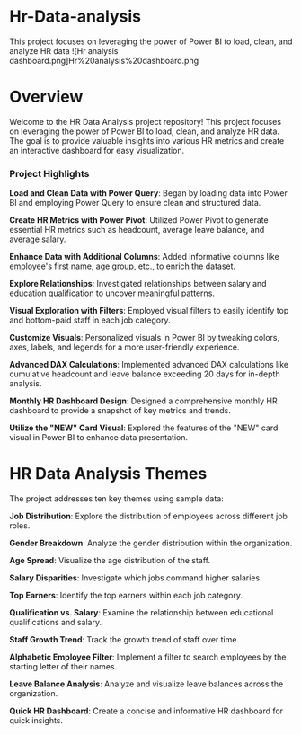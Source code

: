 # Hr-Data-analysis
 This project focuses on leveraging the power of Power BI to load, clean, and analyze HR data
 ![Hr analysis dashboard.png]Hr%20analysis%20dashboard.png
# Overview
Welcome to the HR Data Analysis project repository! This project focuses on leveraging the power of Power BI to load, clean, and analyze HR data. The goal is to provide valuable insights into various HR metrics and create an interactive dashboard for easy visualization.

### Project Highlights
**Load and Clean Data with Power Query**: Began by loading data into Power BI and employing Power Query to ensure clean and structured data.

**Create HR Metrics with Power Pivot**: Utilized Power Pivot to generate essential HR metrics such as headcount, average leave balance, and average salary.

**Enhance Data with Additional Columns**: Added informative columns like employee's first name, age group, etc., to enrich the dataset.

**Explore Relationships**: Investigated relationships between salary and education qualification to uncover meaningful patterns.

**Visual Exploration with Filters**: Employed visual filters to easily identify top and bottom-paid staff in each job category.

**Customize Visuals**: Personalized visuals in Power BI by tweaking colors, axes, labels, and legends for a more user-friendly experience.

**Advanced DAX Calculations**: Implemented advanced DAX calculations like cumulative headcount and leave balance exceeding 20 days for in-depth analysis.

**Monthly HR Dashboard Design**: Designed a comprehensive monthly HR dashboard to provide a snapshot of key metrics and trends.

**Utilize the "NEW" Card Visual**: Explored the features of the "NEW" card visual in Power BI to enhance data presentation.
# HR Data Analysis Themes
The project addresses ten key themes using sample data:

**Job Distribution**: Explore the distribution of employees across different job roles.

**Gender Breakdown**: Analyze the gender distribution within the organization.

**Age Spread**: Visualize the age distribution of the staff.

**Salary Disparities**: Investigate which jobs command higher salaries.

**Top Earners**: Identify the top earners within each job category.

**Qualification vs. Salary**: Examine the relationship between educational qualifications and salary.

**Staff Growth Trend**: Track the growth trend of staff over time.

**Alphabetic Employee Filter**: Implement a filter to search employees by the starting letter of their names.

**Leave Balance Analysis**: Analyze and visualize leave balances across the organization.

**Quick HR Dashboard**: Create a concise and informative HR dashboard for quick insights.
